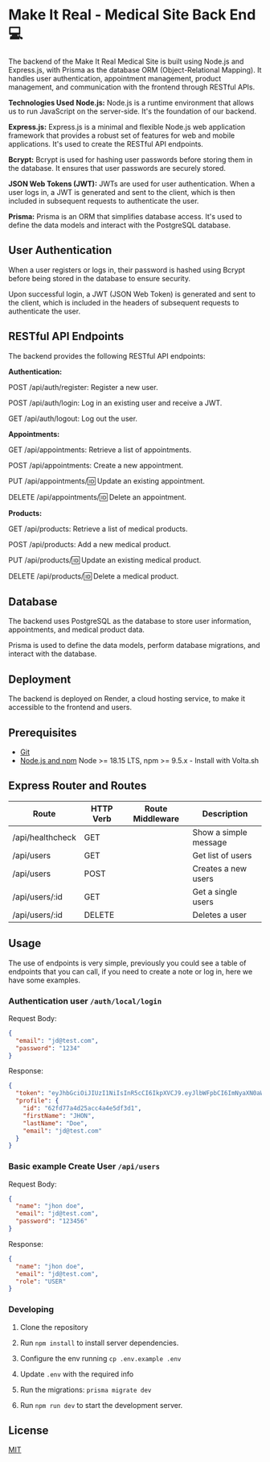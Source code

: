 # Make It Real - Medical Site Back End 💻

The backend of the Make It Real Medical Site is built using Node.js and Express.js, with Prisma as the database ORM (Object-Relational Mapping). It handles user authentication, appointment management, product management, and communication with the frontend through RESTful APIs.

**Technologies Used**
**Node.js:** Node.js is a runtime environment that allows us to run JavaScript on the server-side. It's the foundation of our backend.

**Express.js:** Express.js is a minimal and flexible Node.js web application framework that provides a robust set of features for web and mobile applications. It's used to create the RESTful API endpoints.

**Bcrypt:** Bcrypt is used for hashing user passwords before storing them in the database. It ensures that user passwords are securely stored.

**JSON Web Tokens (JWT):** JWTs are used for user authentication. When a user logs in, a JWT is generated and sent to the client, which is then included in subsequent requests to authenticate the user.

**Prisma:** Prisma is an ORM that simplifies database access. It's used to define the data models and interact with the PostgreSQL database.

## User Authentication
When a user registers or logs in, their password is hashed using Bcrypt before being stored in the database to ensure security.

Upon successful login, a JWT (JSON Web Token) is generated and sent to the client, which is included in the headers of subsequent requests to authenticate the user.

## RESTful API Endpoints
The backend provides the following RESTful API endpoints:

**Authentication:**

POST /api/auth/register: Register a new user.

POST /api/auth/login: Log in an existing user and receive a JWT.

GET /api/auth/logout: Log out the user.


**Appointments:**

GET /api/appointments: Retrieve a list of appointments.

POST /api/appointments: Create a new appointment.

PUT /api/appointments/:id: Update an existing appointment.

DELETE /api/appointments/:id: Delete an appointment.


**Products:**

GET /api/products: Retrieve a list of medical products.

POST /api/products: Add a new medical product.

PUT /api/products/:id: Update an existing medical product.

DELETE /api/products/:id: Delete a medical product.


## Database
The backend uses PostgreSQL as the database to store user information, appointments, and medical product data.

Prisma is used to define the data models, perform database migrations, and interact with the database.

## Deployment
The backend is deployed on Render, a cloud hosting service, to make it accessible to the frontend and users.

## Prerequisites

- [Git](https://git-scm.com/downloads)
- [Node.js and npm](https://nodejs.org) Node >= 18.15 LTS, npm >= 9.5.x - Install with Volta.sh

## Express Router and Routes

| Route            | HTTP Verb | Route Middleware | Description           |
| ---------------- | --------- | ---------------- | --------------------- |
| /api/healthcheck | GET       |                  | Show a simple message |
| /api/users       | GET       |                  | Get list of users     |
| /api/users       | POST      |                  | Creates a new users   |
| /api/users/:id   | GET       |                  | Get a single users    |
| /api/users/:id   | DELETE    |                  | Deletes a user        |

## Usage

The use of endpoints is very simple, previously you could see a table of endpoints that you can call, if you need to create a note or log in, here we have some examples.

### Authentication **user** `/auth/local/login`

Request Body:

```json
{
  "email": "jd@test.com",
  "password": "1234"
}
```

Response:

```json
{
  "token": "eyJhbGciOiJIUzI1NiIsInR5cCI6IkpXVCJ9.eyJlbWFpbCI6ImNyaXN0aWFuLm1vcmVub0BtYWtlaXRyZWFsLmNhbXAiLCJpYXQiOjE2NjEyMDgwODJ9.kPdMoVUEnyX36vi606Mc1C66yWLKKAB37GLbF0gzhBo",
  "profile": {
    "id": "62fd77a4d25acc4a4e5df3d1",
    "firstName": "JHON",
    "lastName": "Doe",
    "email": "jd@test.com"
  }
}
```

### Basic example **Create User** `/api/users`

Request Body:

```json
{
  "name": "jhon doe",
  "email": "jd@test.com",
  "password": "123456"
}
```

Response:

```json
{
  "name": "jhon doe",
  "email": "jd@test.com",
  "role": "USER"
}
```

### Developing

1. Clone the repository

2. Run `npm install` to install server dependencies.

3. Configure the env running `cp .env.example .env`

4. Update `.env` with the required info

5. Run the migrations: `prisma migrate dev`

6. Run `npm run dev` to start the development server.

## License

[MIT](LICENSE)
